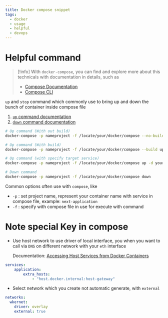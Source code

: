 ```yaml
---
title: Docker compose snippet
tags:
  - docker
  - usage
  - helpful
  - devops
---
```

# Helpful command

>[!info]
>With `docker-compose`, you can find and explore more about this technicals with documentation in details, such as
>- [Compose Documentation](https://docs.docker.com/compose/)
>- [Compose CLI](https://docs.docker.com/compose/reference/)

`up` and `stop` command which commonly use to bring up and down the bunch of container inside compose file

1. [`up` command documentation](https://docs.docker.com/reference/cli/docker/compose/up/)
2. [`down` command documentation](https://docs.docker.com/reference/cli/docker/compose/down/)

```bash
# Up command (With out build)
docker-compose -p nameproject -f /locate/your/docker/compose --no-build up -d

# Up command (With build)
docker-compose -p nameproject -f /locate/your/docker/compose --build up -d

# Up command (with specify target service)
docker-compose -p nameproject -f /locate/your/docker/compose up -d yourservice

# Down command
docker-compose -p nameproject -f /locate/your/docker/compose down 
```

Common options often use with `compose`, like

- `-p` : set project name, represent your container name with service in compose file, example: `next-application`
- `-f` : specify with compose file in use for execute with command

# Note special Key in compose

- Use host network to use driver of local interface, you when you want to call via `DNS` on different network with your `eth` interface

	Documentation: [Accessing Host Services from Docker Containers](https://dev.to/mjnaderi/accessing-host-services-from-docker-containers-1a97)

```yaml {3-4}
services:
	application:
	    extra_hosts:
			- "host.docker.internal:host-gateway"
```

- Select network which you create not automatic generate, with `external`

```yaml {4}
networks:
  wkernet:
    driver: overlay
    external: true
```